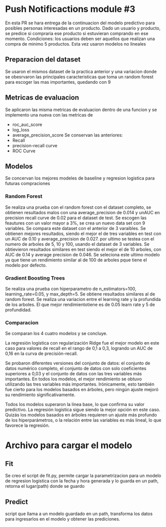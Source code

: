 # Push Notificactions  module #3
En esta PR se hara entrega de la continuacion del modelo predictivo para posibles personas interesadas en un producto. Dado un usuario y producto, se predice si compraria ese producto si estuvieran comprando en ese momento. Condiciones: los usuarios deben ser aquellos que realizan una compra de minimo 5 productos. Esta vez usaron modelos no lineales 

## Preparacion del dataset
Se usaron el mismos dataset de la practica anterior y una variacion donde se obesrvaron las principales caracteristicas que toma un random forest para escoger las mas importantes, quedando con 9
## Metricas de evaluacion
Se aplicaron las misma metricas de evaluacion dentro de una funcion y se implemento una nueva con las metricas de 
- roc_auc_score
- log_loss
- average_precision_score
Se conservan las anteriores:
- Recall
- precision-recall curve
- ROC Curve

## Modelos
Se concervan los mejores modeles de baseline y regresion logistica para futuras compraciones
### Random Forest
Se realiza una prueba con el random forest con el dataset completo, se obtienen resultados malos con una average_precision de 0.014 y unAUC en precision recall curve de 0.02 para el dataset de test.
Se escogen las feautures con un valor mayor a 3%, se crea un nuevo data set con 9 variables.
Se compara este dataset con el anterior de 3 varaibles.
Se obtienen mejores resultados, siendo el mejor el de tres variables en test con un AUC de 0.10 y  average_precision de 0.027.
por ultimo se testea con el numero de arboles de 5, 10 y 100, usando el dataset de 3 variables.
Se obtievieron resultados similares en test siendo el mejor el de 10 arboles, con AUC de 0.14 y average precision de 0.046.
Se seleciona este ultimo modelo ya que tiene un rendimiento similar al de 100 de arboles pque tiene el modelo por defecto.
### Gradient Boosting Trees
Se realiza una prueba con hiperparametro de n_estimators=100, learning_rate=0.05, y max_depth=5.
Se obtiene resultados similares al de random forest.
Se realiza una variacion entre el learning rate y la profundida de los arboles.
El que mejor rendimientotiene es de 0.05 learn rate y 5 de profundidad.
### Comparacion
Se comparan los 4 cuatro modelos y se concluye.

La regresión logística con regularización Ridge fue el mejor modelo en este caso para valores de recall en el rango de 0,1 a 0,3, logrando un AUC de 0,16 en la curva de precisión-recall.

Se probaron diferentes versiones del conjunto de datos: el conjunto de datos numérico completo, el conjunto de datos con solo coeficientes superiores a 0,03 y el conjunto de datos con las tres variables más importantes. En todos los modelos, el mejor rendimiento se obtuvo utilizando las tres variables más importantes. Irónicamente, esto también fue cierto para los modelos basados ​​en árboles, pero ningún ajuste mejoró su rendimiento significativamente.

Todos los modelos superaron la línea base, lo que confirma su valor predictivo. La regresión logística sigue siendo la mejor opción en este caso. Quizás los modelos basados ​​en árboles requieren un ajuste más profundo de los hiperparámetros, o la relación entre las variables es más lineal, lo que favorece la regresión.

# Archivo para cargar el modelo
## Fit
Se creo el script de fit.py, permite cargar la parametrizacion para un modelo de regresion logistica con la fecha y hora generada y lo guarda en un path, retorna el lugar(path) donde se guardo
## Predict
script que llama a un modelo guardado en un path, transforma los datos para ingresarlos en el modelo y obtener las prediciones.